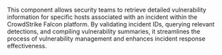 This component allows security teams to retrieve detailed vulnerability information for specific hosts associated with an incident within the CrowdStrike Falcon platform. By validating incident IDs, querying relevant detections, and compiling vulnerability summaries, it streamlines the process of vulnerability management and enhances incident response effectiveness.